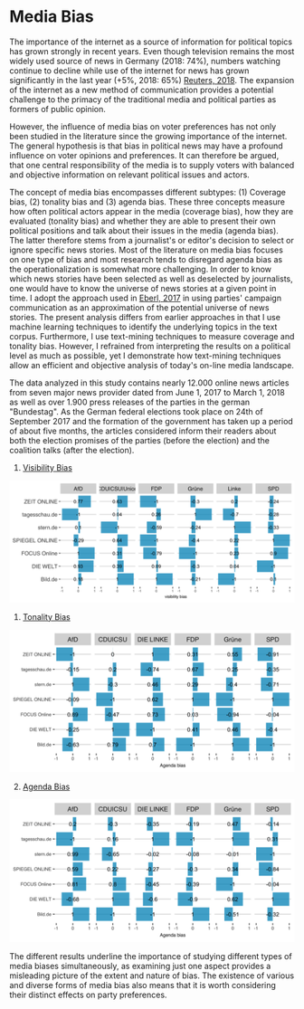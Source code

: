 # Media Bias

The importance of the internet as a source of information for political topics has grown strongly in recent years. Even though television remains the most widely used source of news in Germany (2018: 74%), numbers watching continue to decline while use of the internet for news has grown significantly in the last year (+5%, 2018: 65%) [Reuters, 2018](http://www.digitalnewsreport.org/survey/2018/germany-2018/). The expansion of the internet as a new method of communication provides a potential challenge to the primacy of the traditional media and political parties as formers of public opinion.

However, the influence of media bias on voter preferences has not only been studied in the literature since the growing importance of the internet. The general hypothesis is that bias in political news may have a profound influence on voter opinions and preferences. It can therefore be argued, that one central responsibility of the media is to supply voters with balanced and objective information on relevant political issues and actors.

The concept of media bias encompasses different subtypes: (1) Coverage bias, (2) tonality bias and (3) agenda bias. These three concepts measure how often political actors appear in the media (coverage bias), how they are evaluated (tonality bias) and whether they are able to present their own political positions and talk about their issues in the media (agenda bias). The latter therefore stems from a journalist's or editor's decision to select or ignore specific news stories. Most of the literature on media bias focuses on one type of bias and most research tends to disregard agenda bias as the operationalization is somewhat more challenging. In order to know which news stories have been selected as well as deselected by journalists, one would have to know the universe of news stories at a given point in time. I adopt the approach used in [Eberl, 2017](https://journals.sagepub.com/doi/abs/10.1177/0093650215614364) in using parties' campaign communication as an approximation of the potential universe of news stories. The present analysis differs from earlier approaches in that I use machine learning techniques to identify the underlying topics in the text corpus. Furthermore, I use text-mining techniques to measure coverage and tonality bias. However, I refrained from interpreting the results on a political level as much as possible, yet I demonstrate how text-mining techniques allow an efficient and objective analysis of today's on-line media landscape. 

The data analyzed in this study contains nearly 12.000 online news articles from seven major news provider dated from June 1, 2017 to March 1, 2018 as well as over 1.900 press releases of the parties in the german "Bundestag". As the German federal elections took place on 24th of September 2017 and the formation of the government has taken up a period of about five months, the articles considered inform their readers about both the election promises of the parties (before the election) and the coalition talks (after the election). 


1. [Visibility Bias](https://franziloew.github.io/news_paper/visibility_bias.html)

![](/figs/visibility_bias.png)

1. [Tonality Bias](https://franziloew.github.io/news_paper/sentiment_bias.html)

![](/figs/sent_bias.png)

2. [Agenda Bias](https://franziloew.github.io/news_paper/agendaBias.html)

![](/figs/agenda_bias.png)

The different results underline the importance of studying different types of media biases simultaneously, as examining just one aspect provides a misleading picture of the extent and nature of bias. The existence of various and diverse forms of media bias also means that it is worth considering their distinct effects on party preferences.
